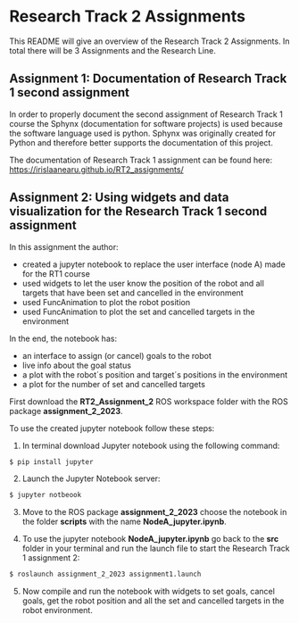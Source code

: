 # Research Track 2 Assignments
This README will give an overview of the Research Track 2 Assignments. In total there will be 3 Assignments and the Research Line.

## Assignment 1: Documentation of Research Track 1 second assignment
In order to properly document the second assignment of Research Track 1 course the Sphynx (documentation for software projects) is used because the software language used is python. Sphynx was originally created for Python and therefore better supports the documentation of this project.

The documentation of Research Track 1 assignment can be found here: https://irislaanearu.github.io/RT2_assignments/

## Assignment 2: Using widgets and data visualization for the Research Track 1 second assignment
In this assignment the author:
- created a jupyter notebook to replace the user interface (node A) made for the RT1 course
- used widgets to let the user know the position of the robot and all targets that have been set and cancelled in the environment
- used FuncAnimation to plot the robot position
- used FuncAnimation to plot the set and cancelled targets in the environment

In the end, the notebook has:
- an interface to assign (or cancel) goals to the robot
- live info about the goal status
- a plot with the robot´s position and target´s positions in the environment
- a plot for the number of set and cancelled targets

First download the __RT2_Assignment_2__ ROS workspace folder with the ROS package __assignment_2_2023__. 

To use the created jupyter notebook follow these steps:
1. In terminal download Jupyter notebook using the following command:
```bash
$ pip install jupyter
```
2. Launch the Jupyter Notebook server:
```bash
$ jupyter notbeook
```
3. Move to the ROS package __assignment_2_2023__ choose the notebook in the folder __scripts__ with the name __NodeA_jupyter.ipynb__.

4. To use the jupyter notebook __NodeA_jupyter.ipynb__ go back to the __src__ folder in your terminal and run the launch file to start the Research Track 1 assignment 2:
```bash
$ roslaunch assignment_2_2023 assignment1.launch
```
5. Now compile and run the notebook with widgets to set goals, cancel goals, get the robot position and all the set and cancelled targets in the robot environment.
